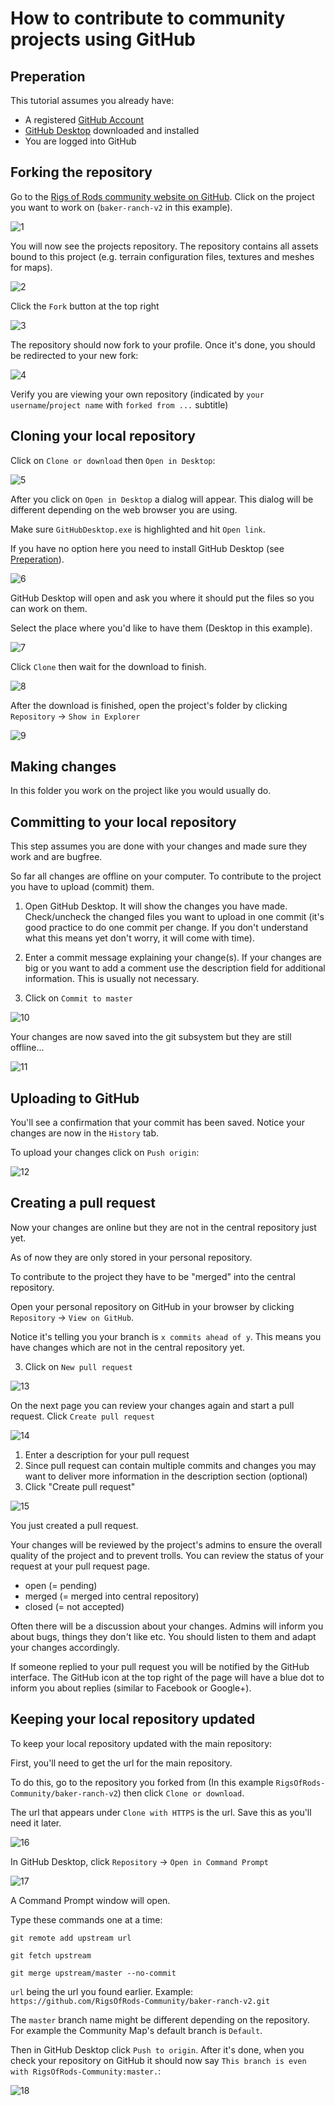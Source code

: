 How to contribute to community projects using GitHub
============


## Preperation

This tutorial assumes you already have:
* A registered [GitHub Account](https://github.com/join)
* [GitHub Desktop](https://desktop.github.com/) downloaded and installed
* You are logged into GitHub
  
## Forking the repository

Go to the [Rigs of Rods community website on GitHub](https://github.com/RigsOfRods-Community). Click on the project you want to work on (`baker-ranch-v2` in this example). 
  
![1](/images/github-1.png)

You will now see the projects repository. The repository contains all assets bound to this project (e.g. terrain configuration files, textures and meshes for maps).

![2](/images/github-2.png)

Click the `Fork` button at the top right

![3](/images/github-3.png)

The repository should now fork to your profile. Once it's done, you should be redirected to your new fork:

![4](/images/github-4.png)

Verify you are viewing your own repository (indicated by `your username`/`project name` with `forked from ...` subtitle)

## Cloning your local repository

Click on `Clone or download` then `Open in Desktop`:
  
![5](/images/github-5.png)

After you click on `Open in Desktop` a dialog will appear. This dialog will be different depending on the web browser you are using. 

Make sure `GitHubDesktop.exe` is highlighted and hit `Open link`.

If you have no option here you need to install GitHub Desktop (see [Preperation](#preperation)). 
  
![6](/images/github-6.png)

GitHub Desktop will open and ask you where it should put the files so you can work on them. 

Select the place where you'd like to have them (Desktop in this example). 

![7](/images/github-7.png)

Click `Clone` then wait for the download to finish. 

![8](/images/github-8.png)

After the download is finished, open the project's folder by clicking `Repository` -> `Show in Explorer`
  
![9](/images/github-9.png)

## Making changes

In this folder you work on the project like you would usually do.
 
## Committing to your local repository

This step assumes you are done with your changes and made sure they work and are bugfree.

So far all changes are offline on your computer. To contribute to the project you have to upload (commit) them.

1. Open GitHub Desktop. It will show the changes you have made. Check/uncheck the changed files you want to upload in one commit (it's good practice to do one commit per change. If you don't understand what this means yet don't worry, it will come with time).

2. Enter a commit message explaining your change(s). If your changes are big or you want to add a comment use the description field for additional information. This is usually not necessary.

3. Click on `Commit to master` 

![10](/images/github-10.png)

Your changes are now saved into the git subsystem but they are still offline...

![11](/images/github-11.png)

## Uploading to GitHub

You'll see a confirmation that your commit has been saved. Notice your changes are now in the `History` tab.

To upload your changes click on `Push origin`:

![12](/images/github-12.png)

## Creating a pull request

Now your changes are online but they are not in the central repository just yet. 

As of now they are only stored in your personal repository. 

To contribute to the project they have to be "merged" into the central repository.

Open your personal repository on GitHub in your browser by clicking `Repository` -> `View on GitHub`.

Notice it's telling you your branch is `x commits ahead of y`. This means you have changes which are not in the central repository yet.

3. Click on `New pull request`
  
![13](/images/github-13.png)

On the next page you can review your changes again and start a pull request. Click `Create pull request`
  
![14](/images/github-14.png)

1. Enter a description for your pull request
2. Since pull request can contain multiple commits and changes you may want to deliver more information in the description section (optional) 
3. Click "Create pull request"
  
![15](/images/github-15.png)

You just created a pull request. 

Your changes will be reviewed by the project's admins to ensure the overall quality of the project and to prevent trolls.
You can review the status of your request at your pull request page. 

* open (= pending)
* merged (= merged into central repository) 
* closed (= not accepted)

Often there will be a discussion about your changes. Admins will inform you about bugs, things they don't like etc. You should listen to them and adapt your changes accordingly.

If someone replied to your pull request you will be notified by the GitHub interface. The GitHub icon at the top right of the page will have a blue dot to inform you about replies (similar to Facebook or Google+).
  
## Keeping your local repository updated

To keep your local repository updated with the main repository:

First, you'll need to get the url for the main repository. 

To do this, go to the repository you forked from (In this example `RigsOfRods-Community/baker-ranch-v2`) then click `Clone or download`.

The url that appears under `Clone with HTTPS` is the url. Save this as you'll need it later.

![16](/images/github-16.png)

In GitHub Desktop, click `Repository` -> `Open in Command Prompt`

![17](/images/github-17.png)

A Command Prompt window will open. 

Type these commands one at a time:

```
git remote add upstream url

git fetch upstream

git merge upstream/master --no-commit
```

`url` being the url you found earlier. Example: `https://github.com/RigsOfRods-Community/baker-ranch-v2.git`

The `master` branch name might be different depending on the repository. For example the Community Map's default branch is `Default`.

Then in GitHub Desktop click `Push to origin`. After it's done, when you check your repository on GitHub it should now say `This branch is even with RigsOfRods-Community:master.`:

![18](/images/github-18.png)



